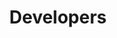 ---
type: general
title: Developers
sidebar_label: Developers
slug: /developers
owner: eden-rozenblit
lastReviewed: 2025-09-12
---
